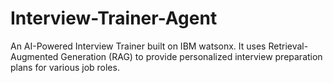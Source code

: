 # Interview-Trainer-Agent
An AI-Powered Interview Trainer built on IBM watsonx. It uses Retrieval-Augmented Generation (RAG) to provide personalized interview preparation plans for various job roles.
